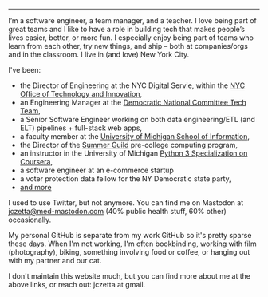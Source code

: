 ---

I’m a software engineer, a team manager, and a teacher. I love being part of great teams and I like to have a role in building tech that makes people’s lives easier, better, or more fun. I especially enjoy being part of teams who learn from each other, try new things, and ship – both at companies/orgs and in the classroom. I live in (and love) New York City.

I've been:

* the Director of Engineering at the NYC Digital Servie, within the <a href="https://www.nyc.gov/content/oti/pages/#our-work" target="_blank" alt="link to Office of Technology and Innovation website">NYC Office of Technology and Innovation</a>,
* an Engineering Manager at the <a href="https://democrats.org/dnc-tech/" target="_blank" alt="page describing DNC Tech Team" >Democratic National Committee Tech Team</a>, 
* a Senior Software Engineer working on both data engineering/ETL (and ELT) pipelines + full-stack web apps,
* a faculty member at the <a href="https://www.si.umich.edu/" target="_blank" alt="to University website">University of Michigan School of Information</a>, 
* the Director of the <a href="https://witny-summer-guild-2018.github.io/" target="_blank" alt="the website describing the 2018 summer guild program I designed">Summer Guild</a> pre-college computing program,
* an instructor in the University of Michigan <a href="https://online.umich.edu/series/python-3-programming/" alt="coursera specialization home page" target="_blank">Python 3 Specialization on Coursera</a>,
* a software engineer at an e-commerce startup
* a voter protection data fellow for the NY Democratic state party,
* [and more](https://www.linkedin.com/in/cohenjaclyn/)
      
I used to use Twitter, but not anymore. You can find me on Mastodon at <a href="https://med-mastodon.com/@jczetta">jczetta@med-mastodon.com</a> (40% public health stuff, 60% other) occasionally. 

My personal GitHub is separate from my work GitHub so it's pretty sparse these days. When I'm not working, I'm often bookbinding, working with film (photography), biking, something involving food or coffee, or hanging out with my partner and our cat. 

I don't maintain this website much, but you can find more about me at the above links, or reach out: jczetta at gmail.
